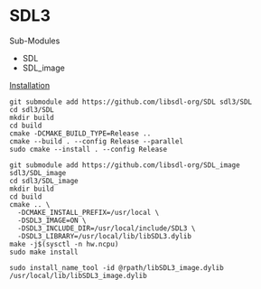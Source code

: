 # SDL3

Sub-Modules
- SDL
- SDL_image

[Installation](https://wiki.libsdl.org/SDL3/Installation)

```shell
git submodule add https://github.com/libsdl-org/SDL sdl3/SDL
cd sdl3/SDL
mkdir build
cd build
cmake -DCMAKE_BUILD_TYPE=Release ..
cmake --build . --config Release --parallel
sudo cmake --install . --config Release
```

```shell
git submodule add https://github.com/libsdl-org/SDL_image sdl3/SDL_image
cd sdl3/SDL_image
mkdir build
cd build
cmake .. \
  -DCMAKE_INSTALL_PREFIX=/usr/local \
  -DSDL3_IMAGE=ON \
  -DSDL3_INCLUDE_DIR=/usr/local/include/SDL3 \
  -DSDL3_LIBRARY=/usr/local/lib/libSDL3.dylib
make -j$(sysctl -n hw.ncpu)
sudo make install
```

```shell
sudo install_name_tool -id @rpath/libSDL3_image.dylib /usr/local/lib/libSDL3_image.dylib
```
